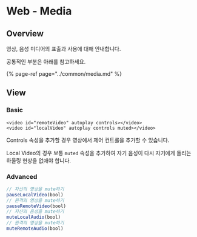 # Web - Media

## Overview

영상, 음성 미디어의 표출과 사용에 대해 안내합니다.

공통적인 부분은 아래를 참고하세요.

{% page-ref page="../common/media.md" %}

## View

### Basic

```markup
<video id="remoteVideo" autoplay controls></video>
<video id="localVideo" autoplay controls muted></video>
```

Controls 속성을 추가할 경우 영상에서 제어 컨트롤을 추가할 수 있습니다.

Local Video의 경우 보통 `muted` 속성을 추가하여 자기 음성이 다시 자기에게 들리는 하울링 현상을 없애야 합니다.

### Advanced

```javascript
// 자신의 영상을 mute하기
pauseLocalVideo(bool)
// 원격의 영상을 mute하기
pauseRemoteVideo(bool)
// 자신의 음성을 mute하기
muteLocalAudio(bool)
// 원격의 영상을 mute하기
muteRemoteAudio(bool)
```

